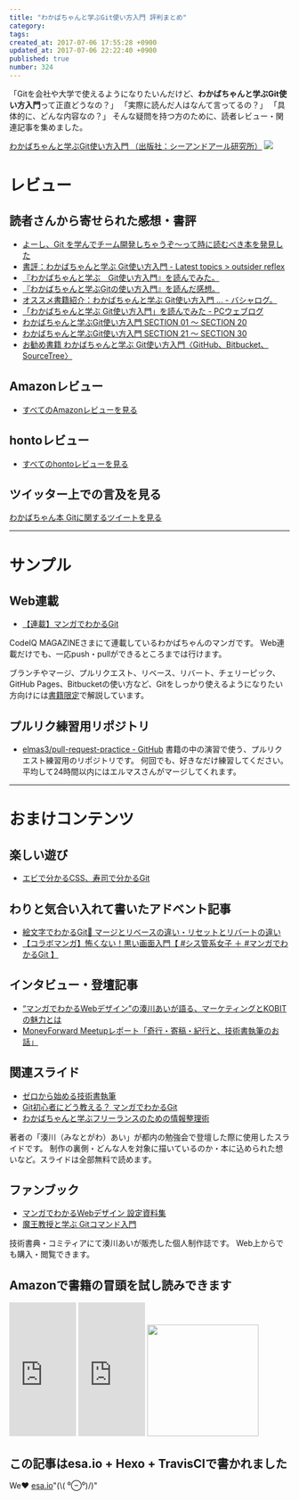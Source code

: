 ```yaml
---
title: "わかばちゃんと学ぶGit使い方入門 評判まとめ"
category: 
tags: 
created_at: 2017-07-06 17:55:28 +0900
updated_at: 2017-07-06 22:22:40 +0900
published: true
number: 324
---
```


「Gitを会社や大学で使えるようになりたいんだけど、**わかばちゃんと学ぶGit使い方入門**って正直どうなの？」
「実際に読んだ人はなんて言ってるの？」
「具体的に、どんな内容なの？」
そんな疑問を持つ方のために、読者レビュー・関連記事を集めました。

<a target="_blank" href="https://www.amazon.co.jp/gp/product/4863542178/ref=as_li_tl?ie=UTF8&camp=247&creative=1211&creativeASIN=4863542178&linkCode=as2&tag=cam51p-22&linkId=7ce9e777aff97d46dcec9f6aedf3429d">わかばちゃんと学ぶGit使い方入門 （出版社：シーアンドアール研究所）</a>
<img src="https://img.esa.io/uploads/production/attachments/3412/2017/07/06/7092/4225430e-938b-4f6c-86e3-0b8c2f6b8ccf.png">

# レビュー
## 読者さんから寄せられた感想・書評
- [よーし、Git を学んでチーム開発しちゃうぞ〜って時に読むべき本を発見した](http://ppworks.hatenablog.jp/entry/2017/04/25/213742)
- [書評：わかばちゃんと学ぶ Git使い方入門 - Latest topics > outsider reflex](https://www.google.co.jp/url?sa=t&rct=j&q=&esrc=s&source=web&cd=15&cad=rja&uact=8&ved=0ahUKEwj93o2zo_TUAhVFrJQKHXGIBo04ChAWCDkwBA&url=http%3A%2F%2Fpiro.sakura.ne.jp%2Flatest%2Fblosxom%2Freview%2Fbook%2F2017-04-30_wakaba-git.htm&usg=AFQjCNHSjQ4QnDdTpHMorZMMewjOi8Hiiw)
- [『わかばちゃんと学ぶ　Git使い方入門』を読んでみた。](http://yamaimo.hatenablog.jp/entry/2017/04/26/200000)
- [『わかばちゃんと学ぶGitの使い方入門』を読んだ感想。](http://kazukichi.hatenadiary.com/entry/2017/04/30/194616)
- [オススメ書籍紹介：わかばちゃんと学ぶ Git使い方入門 ... - バシャログ。](http://bashalog.c-brains.jp/17/04/24-100000.php)
- [「わかばちゃんと学ぶ Git使い方入門」を読んでみた - PCウェブログ](https://www.pc-weblog.com/wakaba-git-book/)
- [わかばちゃんと学ぶGit使い方入門 SECTION 01 〜 SECTION 20](http://sironekotoro.hateblo.jp/entry/2017/05/01/144103)
- [わかばちゃんと学ぶGit使い方入門 SECTION 21 〜 SECTION 30](http://sironekotoro.hateblo.jp/entry/2017/05/02/095714)
- [お勧め書籍 わかばちゃんと学ぶ Git使い方入門〈GitHub、Bitbucket、SourceTree〉](https://torina.top/detail/368/)

## Amazonレビュー
- <a href="https://www.amazon.co.jp/product-reviews/4863542178/ref=cm_cr_dp_see_all_summary?ie=UTF8&reviewerType=all_reviews&showViewpoints=1&sortBy=helpful" target="_blank">すべてのAmazonレビューを見る</a>

## hontoレビュー
- <a href="https://honto.jp/netstore/pd-review_0628429516.html" target="_blank">すべてのhontoレビューを見る</a>

## ツイッター上での言及を見る
<a class="twitter-timeline"  href="https://twitter.com/search?q=%E3%82%8F%E3%81%8B%E3%81%B0%E3%81%A1%E3%82%83%E3%82%93%E6%9C%AC%20Git" data-widget-id="882882887409844224">わかばちゃん本 Gitに関するツイートを見る</a>
 <script>!function(d,s,id){var js,fjs=d.getElementsByTagName(s)[0],p=/^http:/.test(d.location)?'http':'https';if(!d.getElementById(id)){js=d.createElement(s);js.id=id;js.src=p+"://platform.twitter.com/widgets.js";fjs.parentNode.insertBefore(js,fjs);}}(document,"script","twitter-wjs");</script>

---
# サンプル
## Web連載
- [【連載】マンガでわかるGit](https://codeiq.jp/magazine/category/git-ai/)

CodeIQ MAGAZINEさまにて連載しているわかばちゃんのマンガです。
Web連載だけでも、一応push・pullができるところまでは行けます。

ブランチやマージ、プルリクエスト、リベース、リバート、チェリーピック、GitHub Pages、Bitbucketの使い方など、Gitをしっかり使えるようになりたい方向けには<a target="_blank" href="https://www.amazon.co.jp/gp/product/4863542178/ref=as_li_tl?ie=UTF8&camp=247&creative=1211&creativeASIN=4863542178&linkCode=as2&tag=cam51p-22&linkId=7ce9e777aff97d46dcec9f6aedf3429d">書籍限定</a>で解説しています。

## プルリク練習用リポジトリ
- [elmas3/pull-request-practice - GitHub](https://github.com/elmas3/pull-request-practice)
書籍の中の演習で使う、プルリクエスト練習用のリポジトリです。
何回でも、好きなだけ練習してください。
平均して24時間以内にはエルマスさんがマージしてくれます。

---
# おまけコンテンツ
## 楽しい遊び
- [エビで分かるCSS、寿司で分かるGit](https://togetter.com/li/1025694)

## わりと気合い入れて書いたアドベント記事
- [絵文字でわかるGit🍣 マージとリベースの違い・リセットとリバートの違い](http://webdesign-manga.com/emojigit/)
- [【コラボマンガ】怖くない！黒い画面入門【 #シス管系女子 ＋ #マンガでわかるGit 】](http://webdesign-manga.com/gitcui/)

## インタビュー・登壇記事
- [“マンガでわかるWebデザイン”の湊川あいが語る、マーケティングとKOBITの魅力とは](https://kobit.in/archives/8511)
- [MoneyForward Meetupレポート「奇行・寄稿・紀行と、技術書執筆のお話」](https://moneyforward.com/engineers_blog/2016/12/19/mf_meetup7/)

## 関連スライド
- [ゼロから始める技術書執筆](https://www.slideshare.net/AiMinatogawa/by-69678890)
- [Git初心者にどう教える？ マンガでわかるGit](https://www.slideshare.net/AiMinatogawa/git-git-75225950)
- [わかばちゃんと学ぶフリーランスのための情報整理術](https://www.slideshare.net/AiMinatogawa/ss-77194222)

著者の「湊川（みなとがわ）あい」が都内の勉強会で登壇した際に使用したスライドです。
制作の裏側・どんな人を対象に描いているのか・本に込められた想いなど。スライドは全部無料で読めます。

## ファンブック
- [マンガでわかるWebデザイン 設定資料集](https://note.mu/llminatoll/n/nff432a5bf20b)
- [魔王教授と学ぶ Gitコマンド入門](https://note.mu/llminatoll/n/n32e5e6fa8686)

技術書典・コミティアにて湊川あいが販売した個人制作誌です。
Web上からでも購入・閲覧できます。

## Amazonで書籍の冒頭を試し読みできます
<iframe style="width:120px;height:240px;" marginwidth="0" marginheight="0" scrolling="no" frameborder="0" src="https://rcm-fe.amazon-adsystem.com/e/cm?ref=qf_sp_asin_til&t=cam51p-22&m=amazon&o=9&p=8&l=as1&IS1=1&detail=1&asins=4863542178&linkId=0cc06e7d54d674b86a3301d4b46a4e7b&bc1=ffffff&lt1=_top&fc1=333333&lc1=0066c0&bg1=ffffff&f=ifr">
    </iframe>

<iframe style="width:120px;height:240px;" marginwidth="0" marginheight="0" scrolling="no" frameborder="0" src="https://rcm-fe.amazon-adsystem.com/e/cm?ref=tf_til&t=cam51p-22&m=amazon&o=9&p=8&l=as1&IS1=1&detail=1&asins=4863541945&linkId=7ccf8718bd5ba2655e306d1fc87fe62d&bc1=ffffff&lt1=_top&fc1=333333&lc1=0066c0&bg1=ffffff&f=ifr">
    </iframe>

<img width="200px" src="https://img.esa.io/uploads/production/attachments/3412/2017/07/06/7092/ff87db8d-8f8e-4881-8411-27bc0c09a80f.png">


## この記事はesa.io + Hexo + TravisCIで書かれました
We❤️  [esa.io](https://esa.io/)"(\\( ⁰⊖⁰)/)"


